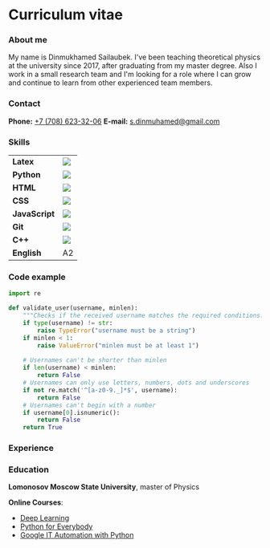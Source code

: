 # Curriculum vitae

### About me
My name is Dinmukhamed Sailaubek. I've been teaching theoretical physics at the university since 2017, after graduating from my master degree. Also I work in a small research team and I'm looking for a role where I can grow and continue to learn from other experienced team members.

### Contact
**Phone:** [+7 (708) 623-32-06](tel:+77086233206)
**E-mail:** [s.dinmuhamed@gmail.com](mailto:s.dinmuhamed@gmail.com)

### Skills
<table border="0">
  <tr>
    <td><b>Latex</b></td>
    <td><img src="https://progress-bar.dev/85/?suffix"></td>
  </tr>
  <tr>
    <td><b>Python</b></td>
    <td><img src="https://progress-bar.dev/80/?suffix"></td>
  </tr>
  <tr>
    <td><b>HTML</b></td>
    <td><img src="https://progress-bar.dev/70/?suffix"></td>
  </tr>
  <tr>
    <td><b>CSS</b></td>
    <td><img src="https://progress-bar.dev/60/?suffix"></td>
  </tr>
  <tr>
    <td><b>JavaScript</b></td>
    <td><img src="https://progress-bar.dev/55/?suffix"></td>
  </tr>
  <tr>
    <td><b>Git</b></td>
    <td><img src="https://progress-bar.dev/50/?suffix"></td>
  </tr>
  <tr>
    <td><b>C++</b></td>
    <td><img src="https://progress-bar.dev/50/?suffix"></td>
  </tr>
  <tr>
    <td><b>English</b></td>
    <td>A2</td>
  </tr>
</table>

### Code example
```python
import re

def validate_user(username, minlen):
    """Checks if the received username matches the required conditions."""
    if type(username) != str:
        raise TypeError("username must be a string")
    if minlen < 1:
        raise ValueError("minlen must be at least 1")
    
    # Usernames can't be shorter than minlen
    if len(username) < minlen:
        return False
    # Usernames can only use letters, numbers, dots and underscores
    if not re.match('^[a-z0-9._]*$', username):
        return False
    # Usernames can't begin with a number
    if username[0].isnumeric():
        return False
    return True
```

### Experience

### Education
**Lomonosov Moscow State University**, master of Physics

**Online Courses**:
* [Deep Learning](https://coursera.org/share/14063aa1f6c7abb25be15d55189681c9)
* [Python for Everybody](https://coursera.org/share/d9a2a3350c04671b425001bb38486941)
* [Google IT Automation with Python](https://coursera.org/share/a56e6265c6abd4c0295bdab430f1df90)
